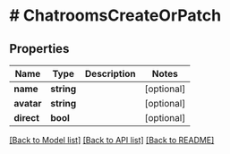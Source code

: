 # # ChatroomsCreateOrPatch

## Properties

Name | Type | Description | Notes
------------ | ------------- | ------------- | -------------
**name** | **string** |  | [optional]
**avatar** | **string** |  | [optional]
**direct** | **bool** |  | [optional]

[[Back to Model list]](../../README.md#models) [[Back to API list]](../../README.md#endpoints) [[Back to README]](../../README.md)
